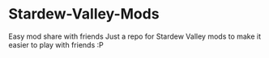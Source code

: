 # Stardew-Valley-Mods
Easy mod share with friends
Just a repo for Stardew Valley mods to make it easier to play with friends :P
